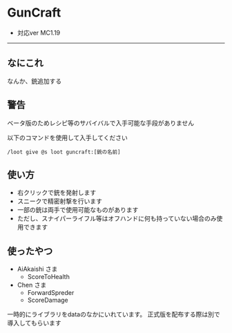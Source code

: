 # GunCraft
- 対応ver MC1.19
____
## なにこれ
なんか、銃追加する

## 警告
ベータ版のためレシピ等のサバイバルで入手可能な手段がありません

以下のコマンドを使用して入手してください

`/loot give @s loot guncraft:[銃の名前]`

## 使い方

- 右クリックで銃を発射します
- スニークで精密射撃を行います
- 一部の銃は両手で使用可能なものがあります
- ただし、スナイパーライフル等はオフハンドに何も持っていない場合のみ使用できます

## 使ったやつ
- AiAkaishi さま
  - ScoreToHealth
- Chen さま
  - ForwardSpreder
  - ScoreDamage

一時的にライブラリをdataのなかにいれています。
正式版を配布する際は別で導入してもらいます
